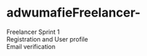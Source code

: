 # adwumafieFreelancer-
Freelancer
Sprint 1 <br/>
Registration and User profile <br/>
Email verification

